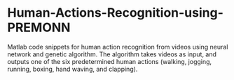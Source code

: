 # Human-Actions-Recognition-using-PREMONN
Matlab code snippets for human action recognition from videos using neural network and genetic algorithm. The algorithm takes videos as input, and outputs one of the six predetermined human actions (walking, jogging, running, boxing, hand waving, and clapping). 
